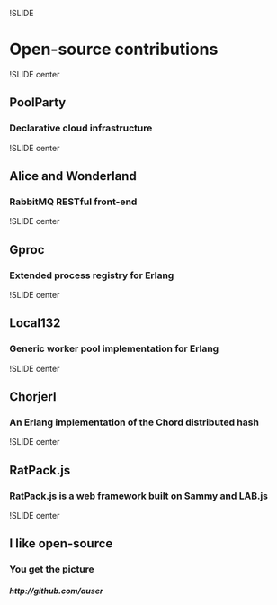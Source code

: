 !SLIDE

# Open-source contributions #

!SLIDE center

<h2><span class="green">PoolParty</span></h2>
<h3>Declarative cloud infrastructure</h3>

!SLIDE center

<h2><span class="green">Alice and Wonderland</span></h2>
<h3>RabbitMQ RESTful front-end</h3>

!SLIDE center

<h2><span class="green">Gproc</span></h2>
<h3>Extended process registry for Erlang</h3>

!SLIDE center

<h2><span class="green">Local132</span></h2>
<h3>Generic worker pool implementation for Erlang</h3>

!SLIDE center

<h2><span class="green">Chorjerl</span></h2>
<h3>An Erlang implementation of the Chord distributed hash</h3>

!SLIDE center

<h2><span class="green">RatPack.js</span></h2>
<h3>RatPack.js is a web framework built on Sammy and LAB.js</h3>

!SLIDE center

## I like open-source ##

<h3><span class="grey">You get the picture</span></h3>
<h5><span class="red">http://github.com/auser</span></h5>